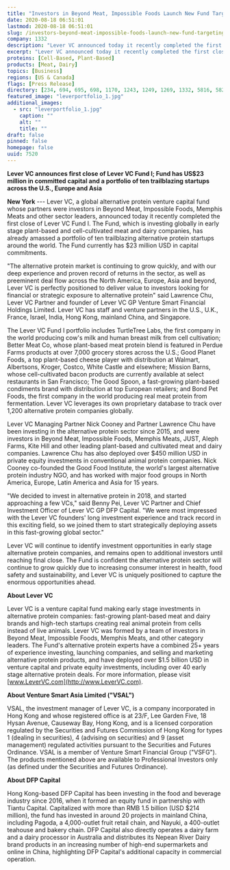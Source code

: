 ```yaml
---
title: "Investors in Beyond Meat, Impossible Foods Launch New Fund Targeting the Fast-Growing Global Alternative Protein Sector"
date: 2020-08-18 06:51:01
lastmod: 2020-08-18 06:51:01
slug: /investors-beyond-meat-impossible-foods-launch-new-fund-targeting-fast-growing-global-alternative
company: 1332
description: "Lever VC announced today it recently completed the first close of Lever VC Fund I. The Fund, which is investing globally in early stage plant-based and cell-cultivated meat and dairy companies, has already amassed a portfolio of ten trailblazing alternative protein startups around the world. The Fund currently has $23 million USD in capital commitments."
excerpt: "Lever VC announced today it recently completed the first close of Lever VC Fund I. The Fund, which is investing globally in early stage plant-based and cell-cultivated meat and dairy companies, has already amassed a portfolio of ten trailblazing alternative protein startups around the world. The Fund currently has $23 million USD in capital commitments."
proteins: [Cell-Based, Plant-Based]
products: [Meat, Dairy]
topics: [Business]
regions: [US & Canada]
flags: [Press Release]
directory: [234, 694, 695, 698, 1170, 1243, 1249, 1269, 1332, 5816, 5827, 5831, 6196]
featured_image: "leverportfolio_1.jpg"
additional_images:
  - src: "leverportfolio_1.jpg"
    caption: ""
    alt: ""
    title: ""
draft: false
pinned: false
homepage: false
uuid: 7520
---
```

**Lever VC announces first close of Lever VC Fund I; Fund has US\$23
million in committed capital and a portfolio of ten trailblazing
startups across the U.S., Europe and Asia**

**New York** --- Lever VC, a global alternative protein venture capital
fund whose partners were investors in Beyond Meat, Impossible Foods,
Memphis Meats and other sector leaders, announced today it recently
completed the first close of Lever VC Fund I. The Fund, which is
investing globally in early stage plant-based and cell-cultivated meat
and dairy companies, has already amassed a portfolio of ten trailblazing
alternative protein startups around the world. The Fund currently has
\$23 million USD in capital commitments.

"The alternative protein market is continuing to grow quickly, and with
our deep experience and proven record of returns in the sector, as well
as preeminent deal flow across the North America, Europe, Asia and
beyond, Lever VC is perfectly positioned to deliver value to investors
looking for financial or strategic exposure to alternative protein" said
Lawrence Chu, Lever VC Partner and founder of Lever VC GP Venture Smart
Financial Holdings Limited. Lever VC has staff and venture partners in
the U.S., U.K., France, Israel, India, Hong Kong, mainland China, and
Singapore.

The Lever VC Fund I portfolio includes TurtleTree Labs, the first
company in the world producing cow's milk and human breast milk from
cell cultivation; Better Meat Co, whose plant-based meat protein blend
is featured in Perdue Farms products at over 7,000 grocery stores across
the U.S.; Good Planet Foods, a top plant-based cheese player with
distribution at Walmart, Albertsons, Kroger, Costco, White Castle and
elsewhere; Mission Barns, whose cell-cultivated bacon products are
currently available at select restaurants in San Francisco; The Good
Spoon, a fast-growing plant-based condiments brand with distribution at
top European retailers; and Bond Pet Foods, the first company in the
world producing real meat protein from fermentation. Lever VC leverages
its own proprietary database to track over 1,200 alternative protein
companies globally.

Lever VC Managing Partner Nick Cooney and Partner Lawrence Chu have been
investing in the alternative protein sector since 2015, and were
investors in Beyond Meat, Impossible Foods, Memphis Meats, JUST, Aleph
Farms, Kite Hill and other leading plant-based and cultivated meat and
dairy companies. Lawrence Chu has also deployed over \$450 million USD
in private equity investments in conventional animal protein companies.
Nick Cooney co-founded the Good Food Institute, the world's largest
alternative protein industry NGO, and has worked with major food groups
in North America, Europe, Latin America and Asia for 15 years.

"We decided to invest in alternative protein in 2018, and started
approaching a few VCs," said Benny Pei, Lever VC Partner and Chief
Investment Officer of Lever VC GP DFP Capital. "We were most impressed
with the Lever VC founders' long investment experience and track record
in this exciting field, so we joined them to start strategically
deploying assets in this fast-growing global sector."

Lever VC will continue to identify investment opportunities in early
stage alternative protein companies, and remains open to additional
investors until reaching final close. The Fund is confident the
alternative protein sector will continue to grow quickly due to
increasing consumer interest in health, food safety and sustainability,
and Lever VC is uniquely positioned to capture the enormous
opportunities ahead.

**About Lever VC**

Lever VC is a venture capital fund making early stage investments in
alternative protein companies: fast-growing plant-based meat and dairy
brands and high-tech startups creating real animal protein from cells
instead of live animals. Lever VC was formed by a team of investors in
Beyond Meat, Impossible Foods, Memphis Meats, and other category
leaders. The Fund's alternative protein experts have a combined 25+
years of experience investing, launching companies, and selling and
marketing alternative protein products, and have deployed over \$1.5
billion USD in venture capital and private equity investments, including
over 40 early stage alternative protein deals. For more information,
please visit [www.LeverVC.com](http://www.LeverVC.com).

**About Venture Smart Asia Limited ("VSAL")**

VSAL, the investment manager of Lever VC, is a company incorporated in
Hong Kong and whose registered office is at 23/F, Lee Garden Five, 18
Hysan Avenue, Causeway Bay, Hong Kong, and is a licensed corporation
regulated by the Securities and Futures Commission of Hong Kong for
types 1 (dealing in securities), 4 (advising on securities) and 9 (asset
management) regulated activities pursuant to the Securities and Futures
Ordinance. VSAL is a member of Venture Smart Financial Group ("VSFG").
The products mentioned above are available to Professional Investors
only (as defined under the Securities and Futures Ordinance).

**About DFP Capital**

Hong Kong-based DFP Capital has been investing in the food and beverage
industry since 2016, when it formed an equity fund in partnership with
Tiantu Capital. Capitalized with more than RMB 1.5 billion (USD \$214
million), the fund has invested in around 20 projects in mainland China,
including Pagoda, a 4,000-outlet fruit retail chain, and Nayuki, a
400-outlet teahouse and bakery chain. DFP Capital also directly operates
a dairy farm and a dairy processor in Australia and distributes its
Nepean River Dairy brand products in an increasing number of high-end
supermarkets and online in China, highlighting DFP Capital's additional
capacity in commercial operation.
